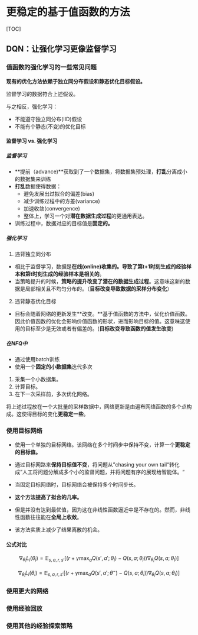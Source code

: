 #  更稳定的基于值函数的方法

[TOC]

## DQN：让强化学习更像监督学习

### 值函数的强化学习的一些常见问题

**现有的优化方法依赖于独立同分布假设和静态优化目标假设。**

监督学习的数据符合上述假设。

与之相反，强化学习：

- 不能遵守独立同分布(IID)假设
- 不能有个静态(不变)的优化目标

#### 监督学习 vs. 强化学习

##### 监督学习

- **提前（advance)**获取到了一个数据集，将数据集预处理，**打乱**分离成小的数据集来训练
- **打乱**数据使得数据：
  - 避免发展出过拟合的偏差(bias)
  - 减少训练过程中的方差(variance)
  - 加速收敛(convergence)
  - 整体上，学习一个对**潜在数据生成过程**的更通用表达。
- 训练过程中，数据对应的目标值是**固定的。**

##### 强化学习

1. 违背独立同分布

- 相比于监督学习，数据是**在线(online)**收集的。导致了第t+1时刻生成的经验样本和第t时刻生成的经验样本是**相关的**。
- 当策略提升的时候，**策略的提升改变了潜在的数据生成过程**。这意味这新的数据是局部相关且不均匀分布的。（**目标改变导致数据的采样分布变化**）

2. 违背静态优化目标

- 目标会随着网络的更新发生**改变。**基于值函数的方法中，优化价值函数。因此价值函数的优化会影响价值函数的形状，进而影响目标的值。这意味这使用的目标至少是无效或者有偏差的。(**目标改变导致函数的值发生改变**)

##### 在NFQ中

- 通过使用batch训练
- 使用一个**固定的小数据集**迭代多次

1. 采集一个小数据集。
2. 计算目标。
3. 在下一次采样前，多次优化网络。

将上述过程放在一个大批量的采样数据中，网络更新是由遍布网络函数的多个点构成。这使得目标的变化**更稳定一些**。

### 使用目标网络

- 使用一个单独的目标网络。该网络在多个时间步中保持不变，计算一个**更稳定的目标值。**
- 通过目标网路来**保持目标值不变**，将问题从”chasing your own tail“转化成”人工将问题分解成多个小的监督问题，并将问题有序的展现给智能体。“

- 当固定目标网络时，目标网络会被保持多个时间步长。
- **这个方法提高了拟合的几率。**
- 但是并没有达到最优值，因为这在非线性函数逼近中是不存在的。然而，非线性函数往往能在**全局上收敛**。
- 该方法实质上减少了结果离散的机会。

#### 公式对比

$$
\nabla_{\theta_i}L_i(\theta_i) = \mathbb{E}_{s,a,r,s'}[(r+\gamma \max_{a}Q(s',a';\theta_i)-Q(s,a;\theta_i)) \nabla_{\theta_i}Q(s,a;\theta_I)]
$$

$$
\nabla_{\theta_i}L_i(\theta_i) = \mathbb{E}_{s,a,r,s'}[(r+\gamma \max_{a}Q(s',a';\theta^{-})-Q(s,a;\theta_i)) \nabla_{\theta_i}Q(s,a;\theta_I)]
$$

### 使用更大的网络

### 使用经验回放

### 使用其他的经验探索策略